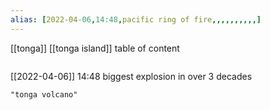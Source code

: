 ```yaml
---
alias: [2022-04-06,14:48,pacific ring of fire,,,,,,,,,,]
---
```

[[tonga]] [[tonga island]]
table of content
```toc
```

[[2022-04-06]] 14:48
biggest explosion in over 3 decades
```query
"tonga volcano"
```